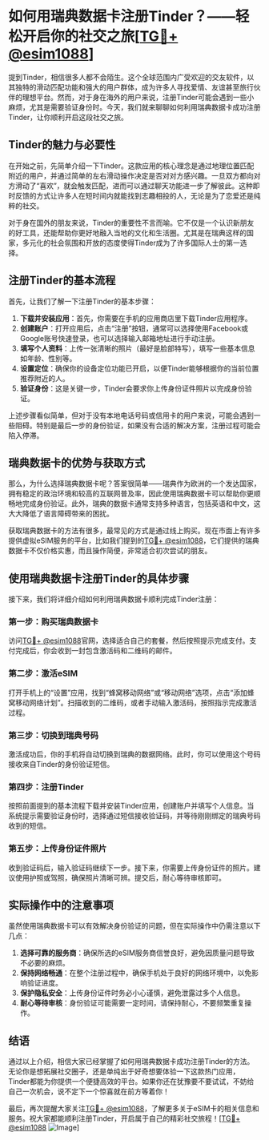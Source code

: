 # 如何用瑞典数据卡注册Tinder？——轻松开启你的社交之旅[[TG💪+ @esim1088](https://t.me/s/esim1088)]

提到Tinder，相信很多人都不会陌生。这个全球范围内广受欢迎的交友软件，以其独特的滑动匹配功能和强大的用户群体，成为许多人寻找爱情、友谊甚至旅行伙伴的理想平台。然而，对于身在海外的用户来说，注册Tinder可能会遇到一些小麻烦，尤其是需要验证身份时。今天，我们就来聊聊如何利用瑞典数据卡成功注册Tinder，让你顺利开启这段社交之旅。

## Tinder的魅力与必要性

在开始之前，先简单介绍一下Tinder。这款应用的核心理念是通过地理位置匹配附近的用户，并通过简单的左右滑动操作决定是否对对方感兴趣。一旦双方都向对方滑动了“喜欢”，就会触发匹配，进而可以通过聊天功能进一步了解彼此。这种即时反馈的方式让许多人在短时间内就能找到志趣相投的人，无论是为了恋爱还是纯粹的社交。

对于身在国外的朋友来说，Tinder的重要性不言而喻。它不仅是一个认识新朋友的好工具，还能帮助你更好地融入当地的文化和生活圈。尤其是在瑞典这样的国家，多元化的社会氛围和开放的态度使得Tinder成为了许多国际人士的第一选择。

## 注册Tinder的基本流程

首先，让我们了解一下注册Tinder的基本步骤：

1. **下载并安装应用**：首先，你需要在手机的应用商店里下载Tinder应用程序。
2. **创建账户**：打开应用后，点击“注册”按钮，通常可以选择使用Facebook或Google账号快速登录，也可以选择输入邮箱地址进行手动注册。
3. **填写个人资料**：上传一张清晰的照片（最好是脸部特写），填写一些基本信息如年龄、性别等。
4. **设置定位**：确保你的设备定位功能已开启，以便Tinder能够根据你的当前位置推荐附近的人。
5. **验证身份**：这是关键一步，Tinder会要求你上传身份证件照片以完成身份验证。

上述步骤看似简单，但对于没有本地电话号码或信用卡的用户来说，可能会遇到一些阻碍。特别是最后一步的身份验证，如果没有合适的解决方案，注册过程可能会陷入停滞。

## 瑞典数据卡的优势与获取方式

那么，为什么选择瑞典数据卡呢？答案很简单——瑞典作为欧洲的一个发达国家，拥有稳定的政治环境和较高的互联网普及率，因此使用瑞典数据卡可以帮助你更顺畅地完成身份验证。此外，瑞典的数据卡通常支持多种语言，包括英语和中文，这大大降低了语言障碍带来的困扰。

获取瑞典数据卡的方法有很多，最常见的方式是通过线上购买。现在市面上有许多提供虚拟eSIM服务的平台，比如我们提到的[TG💪+ @esim1088](https://t.me/s/esim1088)，它们提供的瑞典数据卡不仅价格实惠，而且操作简便，非常适合初次尝试的朋友。

## 使用瑞典数据卡注册Tinder的具体步骤

接下来，我们将详细介绍如何利用瑞典数据卡顺利完成Tinder注册：

### 第一步：购买瑞典数据卡
访问[TG💪+ @esim1088](https://t.me/s/esim1088)官网，选择适合自己的套餐，然后按照提示完成支付。支付完成后，你会收到一封包含激活码和二维码的邮件。

### 第二步：激活eSIM
打开手机上的“设置”应用，找到“蜂窝移动网络”或“移动网络”选项，点击“添加蜂窝移动网络计划”。扫描收到的二维码，或者手动输入激活码，按照指示完成激活过程。

### 第三步：切换到瑞典号码
激活成功后，你的手机将自动切换到瑞典的数据网络。此时，你可以使用这个号码接收来自Tinder的身份验证短信。

### 第四步：注册Tinder
按照前面提到的基本流程下载并安装Tinder应用，创建账户并填写个人信息。当系统提示需要验证身份时，选择通过短信接收验证码，并等待刚刚绑定的瑞典号码收到的短信。

### 第五步：上传身份证件照片
收到验证码后，输入验证码继续下一步。接下来，你需要上传身份证件的照片。建议使用护照或驾照，确保照片清晰可辨。提交后，耐心等待审核即可。

## 实际操作中的注意事项

虽然使用瑞典数据卡可以有效解决身份验证的问题，但在实际操作中仍需注意以下几点：

1. **选择可靠的服务商**：确保所选的eSIM服务商信誉良好，避免因质量问题导致不必要的麻烦。
2. **保持网络畅通**：在整个注册过程中，确保手机处于良好的网络环境中，以免影响验证进度。
3. **保护隐私安全**：上传身份证件时务必小心谨慎，避免泄露过多个人信息。
4. **耐心等待审核**：身份验证可能需要一定时间，请保持耐心，不要频繁重复操作。

## 结语

通过以上介绍，相信大家已经掌握了如何用瑞典数据卡成功注册Tinder的方法。无论你是想拓展社交圈子，还是单纯出于好奇想要体验一下这款热门应用，Tinder都能为你提供一个便捷高效的平台。如果你还在犹豫要不要试试，不妨给自己一次机会，说不定下一个惊喜就在前方等着你！

最后，再次提醒大家关注[TG💪+ @esim1088](https://t.me/s/esim1088)，了解更多关于eSIM卡的相关信息和服务。祝大家都能顺利注册Tinder，开启属于自己的精彩社交旅程！[[TG💪+ @esim1088](https://t.me/s/esim1088) ![Image](https://i.postimg.cc/4NQfJmqS/Snipaste-2025-05-13-00-14-12.png)]